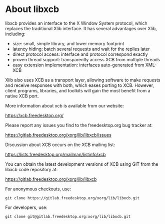 About libxcb
============

libxcb provides an interface to the X Window System protocol, which
replaces the traditional Xlib interface. It has several advantages over
Xlib, including:
- size: small, simple library, and lower memory footprint
- latency hiding: batch several requests and wait for the replies later
- direct protocol access: interface and protocol correspond exactly
- proven thread support: transparently access XCB from multiple threads
- easy extension implementation: interfaces auto-generated from XML-XCB

Xlib also uses XCB as a transport layer, allowing software to make
requests and receive responses with both, which eases porting to XCB.
However, client programs, libraries, and toolkits will gain the most
benefit from a native XCB port.

More information about xcb is available from our website:

  https://xcb.freedesktop.org/

Please report any issues you find to the freedesktop.org bug tracker at:

  https://gitlab.freedesktop.org/xorg/lib/libxcb/issues

Discussion about XCB occurs on the XCB mailing list:

  https://lists.freedesktop.org/mailman/listinfo/xcb

You can obtain the latest development versions of XCB using GIT from
the libxcb code repository at:

  https://gitlab.freedesktop.org/xorg/lib/libxcb

  For anonymous checkouts, use:

    git clone https://gitlab.freedesktop.org/xorg/lib/libxcb.git

  For developers, use:

    git clone git@gitlab.freedesktop.org:xorg/lib/libxcb.git
